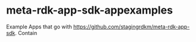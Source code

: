 # meta-rdk-app-sdk-appexamples
Example Apps that go with https://github.com/stagingrdkm/meta-rdk-app-sdk.  Contain
